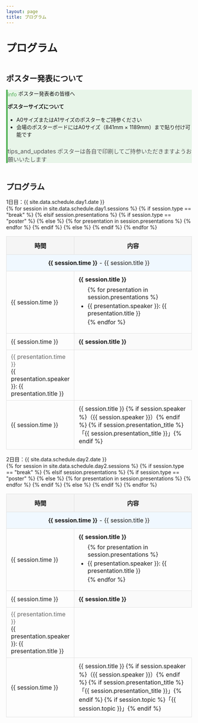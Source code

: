 ```yaml
---
layout: page
title: プログラム
---
```


<h1 class="section-title">プログラム</h1>

<!-- <div class="card" style="text-align: center; background-color: #fff3e0; border-left: 4px solid #ff6f00;">
    <div class="card-content">
        <p><strong>プログラムの詳細は現在準備中です</strong></p>
    </div>
</div> -->

<!-- <h2 style="margin-top: 3rem;">タイムスケジュール</h2> -->

<!-- <div class="card">
    <div class="card-title">
        <span class="material-icons" style="color: #1976d2; vertical-align: middle;">schedule</span>
        開催時間について
    </div>
    <div class="card-content">
        <table style="width: 100%; border-collapse: collapse;">
            <tr style="background-color: #f5f5f5;">
                <th style="padding: 0.75rem; border: 1px solid #e0e0e0; width: 150px;">時間</th>
                <th style="padding: 0.75rem; border: 1px solid #e0e0e0;">内容</th>
            </tr>
            <tr>
                <td style="padding: 0.75rem; border: 1px solid #e0e0e0;">9:30～</td>
                <td style="padding: 0.75rem; border: 1px solid #e0e0e0;">受付開始</td>
            </tr>
            <tr>
                <td style="padding: 0.75rem; border: 1px solid #e0e0e0;">10:00</td>
                <td style="padding: 0.75rem; border: 1px solid #e0e0e0;">開会</td>
            </tr>
            <tr>
                <td style="padding: 0.75rem; border: 1px solid #e0e0e0; text-align: center;" colspan="2">
                    <em style="color: #666;">詳細なプログラムは後日公開予定</em>
                </td>
            </tr>
        </table>
    </div>
</div> -->

<h2 style="margin-top: 3rem;">ポスター発表について</h2>

<div class="card" style="background-color: #e8f5e9; border-left: 4px solid #4caf50;">
    <div class="card-title">
        <span class="material-icons" style="color: #4caf50; vertical-align: middle;">info</span>
        ポスター発表者の皆様へ
    </div>
    <div class="card-content">
        <p><strong>ポスターサイズについて</strong></p>
        <ul style="margin-top: 1rem; margin-bottom: 1.5rem;">
            <li>A0サイズまたはA1サイズのポスターをご持参ください</li>
            <li>会場のポスターボードにはA0サイズ（841mm × 1189mm）まで貼り付け可能です</li>
        </ul>
        <p style="color: #555; font-size: 0.95rem;">
            <span class="material-icons" style="font-size: 1rem; vertical-align: text-bottom;">tips_and_updates</span>
            ポスターは各自で印刷してご持参いただきますようお願いいたします
        </p>
    </div>
</div>

<h2 style="margin-top: 3rem;">プログラム</h2>

<div class="card">
    <div class="card-title">1日目：{{ site.data.schedule.day1.date }}</div>
    <div class="card-content">
        <table style="width: 100%; border-collapse: collapse;">
            <tr style="background-color: #f5f5f5;">
                <th style="padding: 0.75rem; border: 1px solid #e0e0e0; width: 150px;">時間</th>
                <th style="padding: 0.75rem; border: 1px solid #e0e0e0;">内容</th>
            </tr>
            {% for session in site.data.schedule.day1.sessions %}
            {% if session.type == "break" %}
            <tr style="background-color: #f0f8ff;">
                <td style="padding: 0.75rem; border: 1px solid #e0e0e0; text-align: center;" colspan="2">
                    <strong>{{ session.time }}</strong> - {{ session.title }}
                </td>
            </tr>
            {% elsif session.presentations %}
            {% if session.type == "poster" %}
            <tr>
                <td style="padding: 0.75rem; border: 1px solid #e0e0e0;">{{ session.time }}</td>
                <td style="padding: 0.75rem; border: 1px solid #e0e0e0;">
                    <strong>{{ session.title }}</strong><br>
                    <ul style="margin: 0.5rem 0; padding-left: 1.5rem;">
                    {% for presentation in session.presentations %}
                        <li style="margin: 0.25rem 0;">{{ presentation.speaker }}: {{ presentation.title }}</li>
                    {% endfor %}
                    </ul>
                </td>
            </tr>
            {% else %}
            <tr>
                <td style="padding: 0.75rem; border: 1px solid #e0e0e0;" rowspan="{{ session.presentations.size | plus: 1 }}">
                    {{ session.time }}
                </td>
                <td style="padding: 0.75rem; border: 1px solid #e0e0e0; background-color: #fafafa;">
                    <strong>{{ session.title }}</strong>
                </td>
            </tr>
            {% for presentation in session.presentations %}
            <tr>
                <td style="padding: 0.5rem 0.75rem; border: 1px solid #e0e0e0;">
                    <span style="color: #666;">{{ presentation.time }}</span><br>
                    {{ presentation.speaker }}: {{ presentation.title }}
                </td>
            </tr>
            {% endfor %}
            {% endif %}
            {% else %}
            <tr>
                <td style="padding: 0.75rem; border: 1px solid #e0e0e0;">{{ session.time }}</td>
                <td style="padding: 0.75rem; border: 1px solid #e0e0e0;">
                    {{ session.title }}
                    {% if session.speaker %}（{{ session.speaker }}）{% endif %}
                    {% if session.presentation_title %}<br>「{{ session.presentation_title }}」{% endif %}
                </td>
            </tr>
            {% endif %}
            {% endfor %}
        </table>
    </div>
</div>

<div class="card">
    <div class="card-title">2日目：{{ site.data.schedule.day2.date }}</div>
    <div class="card-content">
        <table style="width: 100%; border-collapse: collapse;">
            <tr style="background-color: #f5f5f5;">
                <th style="padding: 0.75rem; border: 1px solid #e0e0e0; width: 150px;">時間</th>
                <th style="padding: 0.75rem; border: 1px solid #e0e0e0;">内容</th>
            </tr>
            {% for session in site.data.schedule.day2.sessions %}
            {% if session.type == "break" %}
            <tr style="background-color: #f0f8ff;">
                <td style="padding: 0.75rem; border: 1px solid #e0e0e0; text-align: center;" colspan="2">
                    <strong>{{ session.time }}</strong> - {{ session.title }}
                </td>
            </tr>
            {% elsif session.presentations %}
            {% if session.type == "poster" %}
            <tr>
                <td style="padding: 0.75rem; border: 1px solid #e0e0e0;">{{ session.time }}</td>
                <td style="padding: 0.75rem; border: 1px solid #e0e0e0;">
                    <strong>{{ session.title }}</strong><br>
                    <ul style="margin: 0.5rem 0; padding-left: 1.5rem;">
                    {% for presentation in session.presentations %}
                        <li style="margin: 0.25rem 0;">{{ presentation.speaker }}: {{ presentation.title }}</li>
                    {% endfor %}
                    </ul>
                </td>
            </tr>
            {% else %}
            <tr>
                <td style="padding: 0.75rem; border: 1px solid #e0e0e0;" rowspan="{{ session.presentations.size | plus: 1 }}">
                    {{ session.time }}
                </td>
                <td style="padding: 0.75rem; border: 1px solid #e0e0e0; background-color: #fafafa;">
                    <strong>{{ session.title }}</strong>
                </td>
            </tr>
            {% for presentation in session.presentations %}
            <tr>
                <td style="padding: 0.5rem 0.75rem; border: 1px solid #e0e0e0;">
                    <span style="color: #666;">{{ presentation.time }}</span><br>
                    {{ presentation.speaker }}: {{ presentation.title }}
                </td>
            </tr>
            {% endfor %}
            {% endif %}
            {% else %}
            <tr>
                <td style="padding: 0.75rem; border: 1px solid #e0e0e0;">{{ session.time }}</td>
                <td style="padding: 0.75rem; border: 1px solid #e0e0e0;">
                    {{ session.title }}
                    {% if session.speaker %}（{{ session.speaker }}）{% endif %}
                    {% if session.presentation_title %}<br>「{{ session.presentation_title }}」{% endif %}
                    {% if session.topic %}「{{ session.topic }}」{% endif %}
                </td>
            </tr>
            {% endif %}
            {% endfor %}
        </table>
    </div>
</div>